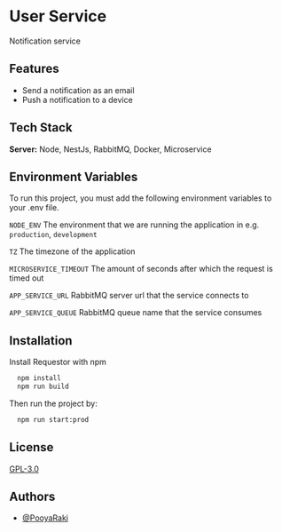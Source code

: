 # User Service

Notification service

## Features
- Send a notification as an email
- Push a notification to a device
## Tech Stack

**Server:** Node, NestJs, RabbitMQ, Docker, Microservice


## Environment Variables

To run this project, you must add the following environment variables to your .env file.

`NODE_ENV`
The environment that we are running the application in e.g. `production`, `development`

`TZ`
The timezone of the application

`MICROSERVICE_TIMEOUT`
The amount of seconds after which the request is timed out

`APP_SERVICE_URL`
RabbitMQ server url that the service connects to

`APP_SERVICE_QUEUE`
RabbitMQ queue name that the service consumes

## Installation

Install Requestor with npm

```bash
  npm install
  npm run build
```
Then run the project by:
```bash
  npm run start:prod
```
## License

[GPL-3.0](https://github.com/PooyaRaki/EventManagement/blob/master/LICENSE)


## Authors

- [@PooyaRaki](https://www.github.com/PooyaRaki)